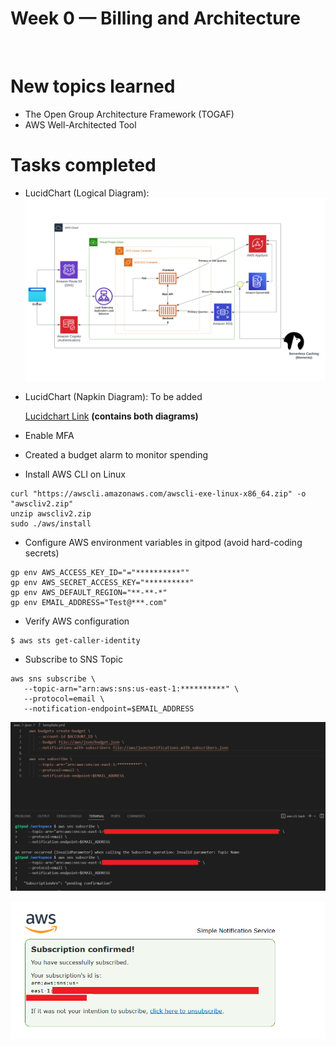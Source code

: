 # Week 0 — Billing and Architecture
<br />

# New topics learned
 - The Open Group Architecture Framework (TOGAF)
 - AWS Well-Architected Tool


# Tasks completed
 - LucidChart (Logical Diagram): 
![Logical Diagram](Week0/Crudder%20Logical.png)
 - LucidChart (Napkin Diagram): To be added
 
   [Lucidchart Link](https://lucid.app/lucidchart/d435e356-e576-428c-8abd-39ae4522374a/edit?invitationId=inv_0e61e914-b561-49b1-8f42-1f8495406c28) **(contains both diagrams)**

 - Enable MFA
 - Created a budget alarm to monitor spending

 - Install AWS CLI on Linux

```
curl "https://awscli.amazonaws.com/awscli-exe-linux-x86_64.zip" -o "awscliv2.zip"
unzip awscliv2.zip
sudo ./aws/install
```
 - Configure AWS environment variables in gitpod (avoid hard-coding secrets)

```
gp env AWS_ACCESS_KEY_ID="="**********""
gp env AWS_SECRET_ACCESS_KEY="**********"
gp env AWS_DEFAULT_REGION="**-**-*"
gp env EMAIL_ADDRESS="Test@***.com"
```
 - Verify AWS configuration 

```
$ aws sts get-caller-identity
```
 - Subscribe to SNS Topic 

 ```
 aws sns subscribe \
    --topic-arn="arn:aws:sns:us-east-1:**********" \
    --protocol=email \
    --notification-endpoint=$EMAIL_ADDRESS
 ```
  ![Logical Diagram](Week0/1.%20Subscribe%20to%20SNS%20Topic.png) 

  ![Logical Diagram](Week0/2.%20Confirm%20SNS%20Topic.png) 

